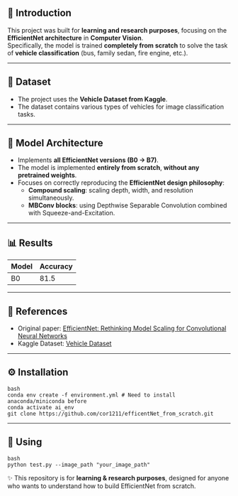 ## 📌 Introduction
This project was built for **learning and research purposes**, focusing on the **EfficientNet architecture** in **Computer Vision**.  
Specifically, the model is trained **completely from scratch** to solve the task of **vehicle classification** (bus, family sedan, fire engine, etc.).  

---

## 📂 Dataset
- The project uses the **Vehicle Dataset from Kaggle**.  
- The dataset contains various types of vehicles for image classification tasks.   

---

## 🧠 Model Architecture
- Implements **all EfficientNet versions (B0 → B7)**.  
- The model is implemented **entirely from scratch**, **without any pretrained weights**.  
- Focuses on correctly reproducing the **EfficientNet design philosophy**:  
  - **Compound scaling**: scaling depth, width, and resolution simultaneously.  
  - **MBConv blocks**: using Depthwise Separable Convolution combined with Squeeze-and-Excitation.  

---

## 📊 Results
| Model | Accuracy |
|-------|----------|
| B0    |    81.5  | 

---

## 📎 References
- Original paper: [EfficientNet: Rethinking Model Scaling for Convolutional Neural Networks](https://arxiv.org/abs/1905.11946)  
- Kaggle Dataset: [Vehicle Dataset](https://www.kaggle.com/datasets/marquis03/vehicle-classification?select=train)  

---

## ⚙️ Installation
```
bash
conda env create -f environment.yml # Need to install anaconda/miniconda before
conda activate ai_env
git clone https://github.com/cor1211/efficentNet_from_scratch.git
```

---

## 🚀 Using
```
bash
python test.py --image_path "your_image_path"
```
✨ This repository is for **learning & research purposes**, designed for anyone who wants to understand how to build EfficientNet from scratch.
